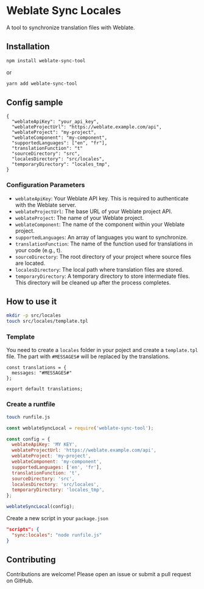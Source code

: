 # Weblate Sync Locales

A tool to synchronize translation files with Weblate.

## Installation

```sh
npm install weblate-sync-tool
```

or

```sh
yarn add weblate-sync-tool
```

## Config sample

```
{
  "weblateApiKey": "your_api_key",
  "weblateProjectUrl": "https://weblate.example.com/api",
  "weblateProject": "my-project",
  "weblateComponent": "my-component",
  "supportedLanguages": ["en", "fr"],
  "translationFunction": "t"
  "sourceDirectory": "src",
  "localesDirectory": "src/locales",
  "temporaryDirectory": "locales_tmp",
}
```

### Configuration Parameters

- `weblateApiKey`: Your Weblate API key. This is required to authenticate with the Weblate server.
- `weblateProjectUrl`: The base URL of your Weblate project API.
- `weblateProject`: The name of your Weblate project.
- `weblateComponent`: The name of the component within your Weblate project.
- `supportedLanguages`: An array of languages you want to synchronize.
- `translationFunction`: The name of the function used for translations in your code (e.g., t).
- `sourceDirectory`: The root directory of your project where source files are located.
- `localesDirectory`: The local path where translation files are stored.
- `temporaryDirectory`: A temporary directory to store intermediate files. This directory will be cleaned up after the process completes.

## How to use it

```sh
mkdir -p src/locales
touch src/locales/template.tpl
```

### Template

You need to create a `locales` folder in your poject and create a `template.tpl` file.
The part with `#MESSAGES#` will be replaced by the translations.

```
const translations = {
  messages: "#MESSAGES#"
};

export default translations;
```

### Create a runtfile

```sh
touch runfile.js
```

```js
const weblateSyncLocal = require('weblate-sync-tool');

const config = {
  weblateApiKey: 'MY KEY',
  weblateProjectUrl: 'https://weblate.example.com/api',
  weblateProject: 'my-project',
  weblateComponent: 'my-component',
  supportedLanguages: ['en', 'fr'],
  translationFunction: 't',
  sourceDirectory: 'src',
  localesDirectory: 'src/locales',
  temporaryDirectory: 'locales_tmp',
};

weblateSyncLocal(config);
```

Create a new script in your `package.json`

```json
"scripts": {
  "sync:locales": "node runfile.js"
}
```

## Contributing

Contributions are welcome! Please open an issue or submit a pull request on GitHub.
